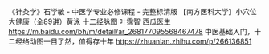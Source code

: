 《针灸学》石学敏 - ‌中医学专业必修课程 - 完整标清版
【南方医科大学】小穴位大健康（全89讲）黄泳
十二经脉图 叶霈智 西瓜医生 https://m.baidu.com/bh/m/detail/ar_268177095568467478
中医基础入门，十二经络动图一目了然，值得存十年  https://zhuanlan.zhihu.com/p/266136851
